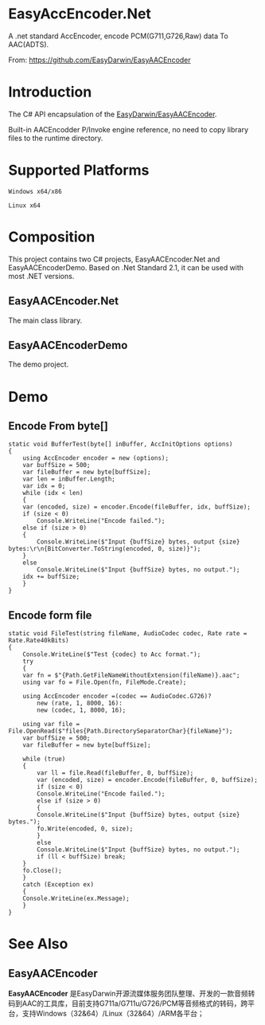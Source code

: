 # EasyAccEncoder.Net #
A .net standard AccEncoder, encode PCM(G711,G726,Raw) data To AAC(ADTS).

From: https://github.com/EasyDarwin/EasyAACEncoder

# Introduction #
 The C# API encapsulation of the [EasyDarwin/EasyAACEncoder](https://github.com/EasyDarwin/EasyAACEncoder).
 
 Built-in AACEncodder P/Invoke engine reference, no need to copy library files to the runtime directory.

# Supported Platforms #
	Windows x64/x86

	Linux x64
 
# Composition #
 This project contains two C# projects, EasyAACEncoder.Net and EasyAACEncoderDemo. Based on .Net Standard 2.1, it can be used with most .NET versions.
 
 ## EasyAACEncoder.Net ##
 The main class library.
 
 ## EasyAACEncoderDemo ##
 The demo project.

# Demo #

## Encode From byte[] ##

	static void BufferTest(byte[] inBuffer, AccInitOptions options)
	{
	    using AccEncoder encoder = new (options);
	    var buffSize = 500;
	    var fileBuffer = new byte[buffSize];
	    var len = inBuffer.Length;
	    var idx = 0;
	    while (idx < len)
	    {
		var (encoded, size) = encoder.Encode(fileBuffer, idx, buffSize);
		if (size < 0)
		    Console.WriteLine("Encode failed.");
		else if (size > 0)
		{
		    Console.WriteLine($"Input {buffSize} bytes, output {size} bytes:\r\n{BitConverter.ToString(encoded, 0, size)}");
		}
		else
		    Console.WriteLine($"Input {buffSize} bytes, no output.");
		idx += buffSize;
	    }
	}

## Encode form file ##

	static void FileTest(string fileName, AudioCodec codec, Rate rate = Rate.Rate40kBits)
	{
	    Console.WriteLine($"Test {codec} to Acc format.");
	    try
	    {
		var fn = $"{Path.GetFileNameWithoutExtension(fileName)}.aac";
		using var fo = File.Open(fn, FileMode.Create);

		using AccEncoder encoder =(codec == AudioCodec.G726)?
		    new (rate, 1, 8000, 16):
		    new (codec, 1, 8000, 16);

		using var file = File.OpenRead($"files{Path.DirectorySeparatorChar}{fileName}");
		var buffSize = 500;
		var fileBuffer = new byte[buffSize];

		while (true)
		{
		    var ll = file.Read(fileBuffer, 0, buffSize);
		    var (encoded, size) = encoder.Encode(fileBuffer, 0, buffSize);
		    if (size < 0)
			Console.WriteLine("Encode failed.");
		    else if (size > 0)
		    {
			Console.WriteLine($"Input {buffSize} bytes, output {size} bytes.");
			fo.Write(encoded, 0, size);
		    }
		    else
			Console.WriteLine($"Input {buffSize} bytes, no output.");
		    if (ll < buffSize) break;
		}
		fo.Close();
	    }
	    catch (Exception ex)
	    {
		Console.WriteLine(ex.Message);
	    }
	}
	
# See Also #

## EasyAACEncoder ##

**EasyAACEncoder** 是EasyDarwin开源流媒体服务团队整理、开发的一款音频转码到AAC的工具库，目前支持G711a/G711u/G726/PCM等音频格式的转码，跨平台，支持Windows（32&64）/Linux（32&64）/ARM各平台；

